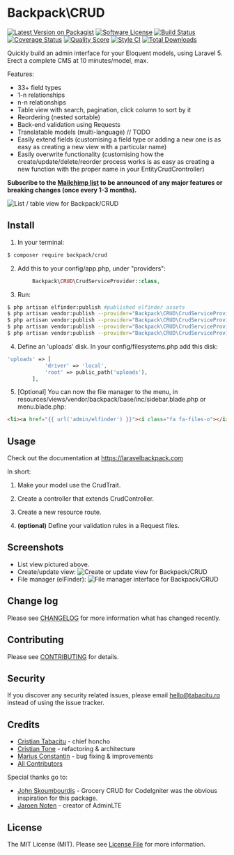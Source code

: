 # Backpack\CRUD

[![Latest Version on Packagist](https://img.shields.io/packagist/v/backpack/crud.svg?style=flat-square)](https://packagist.org/packages/backpack/crud)
[![Software License](https://img.shields.io/badge/license-MIT-brightgreen.svg?style=flat-square)](LICENSE.md)
[![Build Status](https://img.shields.io/travis/laravel-backpack/crud/master.svg?style=flat-square)](https://travis-ci.org/laravel-backpack/crud)
[![Coverage Status](https://img.shields.io/scrutinizer/coverage/g/laravel-backpack/crud.svg?style=flat-square)](https://scrutinizer-ci.com/g/laravel-backpack/crud/code-structure)
[![Quality Score](https://img.shields.io/scrutinizer/g/laravel-backpack/crud.svg?style=flat-square)](https://scrutinizer-ci.com/g/laravel-backpack/crud)
[![Style CI](https://styleci.io/repos/53581270/shield)](https://styleci.io/repos/53581270)
[![Total Downloads](https://img.shields.io/packagist/dt/backpack/crud.svg?style=flat-square)](https://packagist.org/packages/backpack/crud)

Quickly build an admin interface for your Eloquent models, using Laravel 5. Erect a complete CMS at 10 minutes/model, max.

Features:
- 33+ field types
- 1-n relationships
- n-n relationships
- Table view with search, pagination, click column to sort by it
- Reordering (nested sortable)
- Back-end validation using Requests
- Translatable models (multi-language) // TODO
- Easily extend fields (customising a field type or adding a new one is as easy as creating a new view with a particular name)
- Easily overwrite functionality (customising how the create/update/delete/reorder process works is as easy as creating a new function with the proper name in your EntityCrudCrontroller)

**Subscribe to the [Mailchimp list](http://eepurl.com/bUEGjf) to be announced of any major features or breaking changes (once every 1-3 months).** 

![List / table view for Backpack/CRUD](https://dl.dropboxusercontent.com/u/2431352/backpack_crud_list.png)

## Install

1) In your terminal:

``` bash
$ composer require backpack/crud
```

2) Add this to your config/app.php, under "providers":
```php
        Backpack\CRUD\CrudServiceProvider::class,
```

3) Run:
```bash
$ php artisan elfinder:publish #published elfinder assets
$ php artisan vendor:publish --provider="Backpack\CRUD\CrudServiceProvider" --tag="public" #publish CRUD assets
$ php artisan vendor:publish --provider="Backpack\CRUD\CrudServiceProvider" --tag="lang" #publish the lang files
$ php artisan vendor:publish --provider="Backpack\CRUD\CrudServiceProvider" --tag="config" #publish the config file
$ php artisan vendor:publish --provider="Backpack\CRUD\CrudServiceProvider" --tag="elfinder" #publish overwritten elFinder assets
```

4) Define an 'uploads' disk. In your config/filesystems.php add this disk:
```php
'uploads' => [
            'driver' => 'local',
            'root' => public_path('uploads'),
        ],
```

5) [Optional] You can now the file manager to the menu, in resources/views/vendor/backpack/base/inc/sidebar.blade.php or menu.blade.php:
```html
<li><a href="{{ url('admin/elfinder') }}"><i class="fa fa-files-o"></i> <span>File manager</span></a></li>
```

## Usage

Check out the documentation at https://laravelbackpack.com 


In short:

1. Make your model use the CrudTrait.

2. Create a controller that extends CrudController.

3. Create a new resource route.

4. **(optional)** Define your validation rules in a Request files.

## Screenshots

- List view pictured above.
- Create/update view:
![Create or update view for Backpack/CRUD](https://infinit.io/_/32czWa8.png)
- File manager (elFinder):
![File manager interface for Backpack/CRUD](https://dl.dropboxusercontent.com/u/2431352/backpack_crud_elfinder.png)

## Change log

Please see [CHANGELOG](CHANGELOG.md) for more information what has changed recently.

## Contributing

Please see [CONTRIBUTING](CONTRIBUTING.md) for details.

## Security

If you discover any security related issues, please email hello@tabacitu.ro instead of using the issue tracker.

## Credits

- [Cristian Tabacitu](http://tabacitu.ro) - chief honcho
- [Cristian Tone](http://updivision.com) - refactoring & architecture
- [Marius Constantin](http://updivision.com) - bug fixing & improvements
- [All Contributors][link-contributors]

Special thanks go to:
- [John Skoumbourdis](http://www.grocerycrud.com/) - Grocery CRUD for CodeIgniter was the obvious inspiration for this package.
- [Jaroen Noten](https://github.com/JeroenNoten/Laravel-AdminLTE) - creator of AdminLTE


## License

The MIT License (MIT). Please see [License File](LICENSE.md) for more information.

[ico-version]: https://img.shields.io/packagist/v/dick/crud.svg?style=flat-square
[ico-license]: https://img.shields.io/badge/license-MIT-brightgreen.svg?style=flat-square
[ico-downloads]: https://img.shields.io/packagist/dt/tabacitu/crud.svg?style=flat-square

[link-packagist]: https://packagist.org/packages/backpack/crud
[link-downloads]: https://packagist.org/packages/backpack/crud
[link-author]: https://tabacitu.ro
[link-contributors]: ../../contributors
